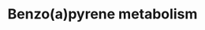 ---
annotations:
- id: PW:0000107
  parent: classic metabolic pathway
  type: Pathway Ontology
  value: xenobiotics biodegradation pathway
- id: PW:0000124
  parent: regulatory pathway
  type: Pathway Ontology
  value: cellular detoxification pathway
- id: PW:0001233
  parent: classic metabolic pathway
  type: Pathway Ontology
  value: benzo(a)pyrene metabolic pathway
authors:
- Mkutmon
- Lorasimons
description: Metabolism of benzo(a)pyrene, which is facilitated by CYP1A1/CYP1B1,
  EPHX1 and so on. Metabolism leads to formation of DNA adducts which are very carcinogenic.
  Also leads to formation of ROS.
last-edited: 2018-06-07
organisms:
- Bos taurus
redirect_from:
- /index.php/Pathway:WP3263
- /instance/WP3263
- /instance/WP3263_r97778
revision: r97778
schema-jsonld:
- '@context': https://schema.org/
  '@id': https://wikipathways.github.io/pathways/WP3263.html
  '@type': Dataset
  creator:
    '@type': Organization
    name: WikiPathways
  description: Metabolism of benzo(a)pyrene, which is facilitated by CYP1A1/CYP1B1,
    EPHX1 and so on. Metabolism leads to formation of DNA adducts which are very carcinogenic.
    Also leads to formation of ROS.
  keywords:
  - 7,8-dihydroxy-7,8-dihydro-benzo[a]pyrene
  - 9,10-epoxy-7,8-dihydroxy-7,8-dihydro-benzo[a]pyrene
  - AKR1A1
  - AKR1C1
  - AKR1C2
  - AKR1C3
  - AKR1C4
  - Benzo[a]pyrene-7,8-dione
  - CYP1A1
  - CYP1B1
  - CYP3A4
  - EPHX1
  license: CC0
  name: Benzo(a)pyrene metabolism
seo: CreativeWork
title: Benzo(a)pyrene metabolism
wpid: WP3263
---